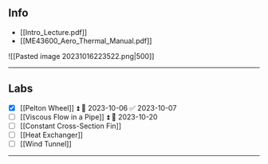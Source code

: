 ## Info

- [[Intro_Lecture.pdf]]
- [[ME43600_Aero_Thermal_Manual.pdf]]

![[Pasted image 20231016223522.png|500]]

---
## Labs
- [x] [[Pelton Wheel]] ⏫ 📅 2023-10-06 ✅ 2023-10-07
- [ ] [[Viscous Flow in a Pipe]] ⏫ 📅 2023-10-20 
- [ ] [[Constant Cross-Section Fin]]
- [ ] [[Heat Exchanger]]
- [ ] [[Wind Tunnel]]

---